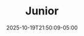 ---
weight: 200
title: "Junior"
description: ""
icon: "article"
date: "2025-10-19T21:50:09-05:00"
lastmod: "2025-10-19T21:50:09-05:00"
draft: false
toc: true
---